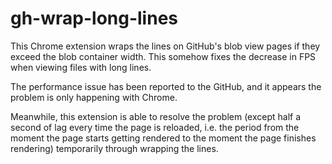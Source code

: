 gh-wrap-long-lines
===
This Chrome extension wraps the lines on GitHub's blob view pages if they exceed the blob container width. This somehow fixes the decrease in FPS when viewing files with long lines.

The performance issue has been reported to the GitHub, and it appears the problem is only happening with Chrome.

Meanwhile, this extension is able to resolve the problem (except half a second of lag every time the page is reloaded, i.e. the period from the moment the page starts getting rendered to the moment the page finishes rendering) temporarily through wrapping the lines.
